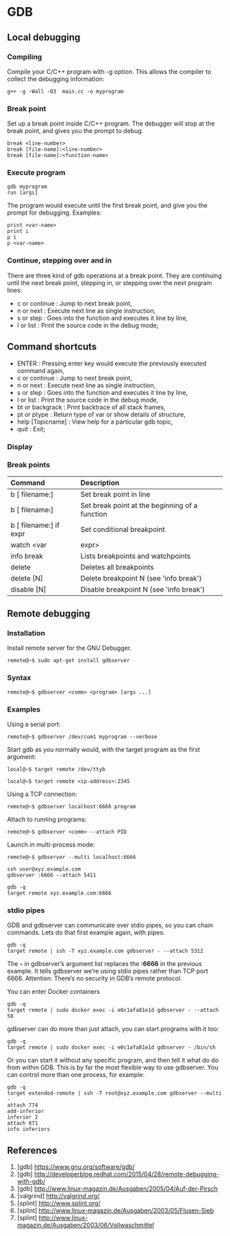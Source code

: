 
# GDB 

## Local debugging

### Compiling
Compile your C/C++ program with -g option. This allows the compiler to collect the debugging information:
```
g++ -g -Wall -O3  main.cc -o myprogram
```

### Break point

Set up a break point inside C/C++ program. The debugger will stop at the break point, and gives you the prompt to debug.
```
break <line-number>
break [file-name]:<line-number>
break [file-name]:<function-name>
```

### Execute program
```
gdb myprogram
run [args]
```
The program would execute until the first break point, and give you the prompt for debugging. Examples:
```
print <var-name>
print i
p i
p <var-name>
```

### Continue, stepping over and in

There are three kind of gdb operations at a break point. They are continuing until the next break point, stepping in, or stepping over the next program lines:

* c or continue : Jump to next break point,
* n or next : Execute next line as single instruction,
* s or step : Goes into the function and executes it line by line,
* l or list : Print the source code in the debug mode;

## Command shortcuts

* ENTER : Pressing enter key would execute the previously executed command again,
* c or continue : Jump to next break point,
* n or next : Execute next line as single instruction,
* s or step : Goes into the function and executes it line by line,
* l or list : Print the source code in the debug mode,
* bt or backgrack : Print backtrace of all stack frames,
* pt or ptype : Return type of var or show details of structure,
* help [Topicname] : View help for a particular gdb topic,
* quit : Exit;

### Display

### Break points

| Command                                | Description                                                |
|:-------------------------------------- |:---------------------------------------------------------- |
| b [ filename:] <line-number>           | Set break point in line                                    |
| b [ filename:] <function>              | Set break point at the beginning of a function             |
| b [ filename:] <line-number> if expr   | Set conditional breakpoint                                 |
| watch <var|expr>                       | Add watchpoint for variable or expression                  |
| info break                             | Lists breakpoints and watchpoints                          |
| delete                                 | Deletes all breakpoints                                    |
| delete [N]                             | Delete breakpoint N (see 'info break')                     |
| disable [N]                            | Disable breakpoint N (see 'info break')                    |


## Remote debugging
 
### Installation

Install remote server for the GNU Debugger.
```
remote@~$ sudo apt-get install gdbserver
```

### Syntax

```
remote@~$ gdbserver <comm> <program> [args ...] 
```

### Examples
 
Using a serial port:
```
remote@~$ gdbserver /dev/com1 myprogram --verbose 
```

Start gdb as you normally would, with the target program  as the first argument:
```
local@~$ target remote /dev/ttyb
```

```
local@~$ target remote <ip-address>:2345
```

Using a TCP connection:
```
remote@~$ gdbserver localhost:6666 program
```

Attach to running programs:
```
remote@~$ gdbserver <comm> --attach PID
```

Launch in multi-process mode:
```
remote@~$ gdbserver --multi localhost:6666
```


```
ssh user@xyz.example.com
gdbserver :6666 --attach 5411
```

```
gdb -q
target remote xyz.example.com:6666
```

### stdio pipes

GDB and gdbserver can communicate over stdio pipes, so you can chain commands. Lets do that first example again, with pipes:
```
gdb -q
target remote | ssh -T xyz.example.com gdbserver - --attach 5312
```
The **-** in gdbserver’s argument list replaces the **:6666** in the previous example. It tells gdbserver we’re using stdio pipes rather than TCP port 6666. Attention: There’s no security in GDB’s remote protocol.


You can enter Docker containers
```
gdb -q
target remote | sudo docker exec -i e0c1afa81e1d gdbserver - --attach 58
```

gdbserver can do more than just attach, you can start programs with it too:
```
gdb -q
target remote | sudo docker exec -i e0c1afa81e1d gdbserver - /bin/sh
```

Or you can start it without any specific program, and then tell it what do do from within GDB. This is by far the most flexible way to use gdbserver.  You can control more than one process, for example:
```
gdb -q
target extended-remote | ssh -T root@xyz.example.com gdbserver --multi -
attach 774
add-inferior
inferior 2
attach 871
info inferiors
```

## References

1. [gdb] https://www.gnu.org/software/gdb/
2. [gdb] http://developerblog.redhat.com/2015/04/28/remote-debugging-with-gdb/
3. [gdb] http://www.linux-magazin.de/Ausgaben/2005/04/Auf-der-Pirsch 
4. [valgrind] http://valgrind.org/
5. [splint] http://www.splint.org/
6. [splint] http://www.linux-magazin.de/Ausgaben/2003/05/Flusen-Sieb
7. [splint] http://www.linux-magazin.de/Ausgaben/2003/06/Vollwaschmittel

